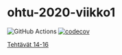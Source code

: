 # ohtu-2020-viikko1

![GitHub Actions](https://github.com/HoolaBoola/ohtu-2020-viikko1/workflows/Java%20CI%20with%20Gradle/badge.svg)
[![codecov](https://codecov.io/gh/HoolaBoola/ohtu-2020-viikko1/branch/main/graph/badge.svg?token=MW06ZSOQCR)](undefined)

[Tehtävät 14-16](https://github.com/HoolaBoola/ohtu-viikko1-teht14-16)
